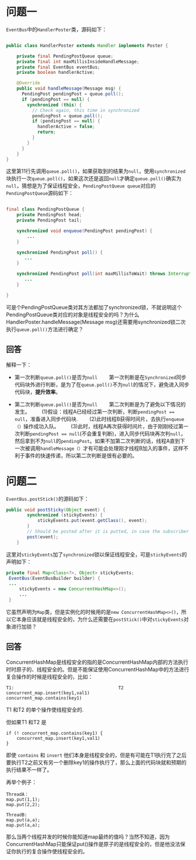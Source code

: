 # 问题一

`EventBus`中的`HandlerPoster`类，源码如下：

```java

public class HandlerPoster extends Handler implements Poster {

    private final PendingPostQueue queue;
    private final int maxMillisInsideHandleMessage;
    private final EventBus eventBus;
    private boolean handlerActive;

    @Override
    public void handleMessage(Message msg) {
      PendingPost pendingPost = queue.poll();
      if (pendingPost == null) {
        synchronized (this) {
          // Check again, this time in synchronized
          pendingPost = queue.poll();
          if (pendingPost == null) {
            handlerActive = false;
            return;
          }
        }
      }          
    }
}
```

这里第11行先调用`queue.poll()`，如果获取到的结果为`null`，使用`synchronized`块执行一次`queue.poll()`，如果这次还是返回`null`才确定`queue.poll()`确实为`null`，猜想是为了保证线程安全，`PendingPostQueue queue`对应的`PendingPostQueue`源码如下：

```java

final class PendingPostQueue {
    private PendingPost head;
    private PendingPost tail;

    synchronized void enqueue(PendingPost pendingPost) {
        ...
    }

    synchronized PendingPost poll() {
       ...
    }

    synchronized PendingPost poll(int maxMillisToWait) throws InterruptedException {
       ...
    }

}
```

可是个PendingPostQueue类对其方法都加了synchronized锁，不就说明这个PendingPostQueue类对应的对象是线程安全的吗？为什么HandlerPoster.handleMessage(Message msg)还需要用synchronized锁二次执行`queue.poll()`方法进行确定？

## 回答

解释一下：

- 第一次判断`queue.poll()`是否为`null`
    第一次判断是在`Synchronized`同步代码块外进行判断，是为了在`queue.poll()`不为`null`的情况下，避免进入同步代码块，**提升效率**。

- 第二次判断`queue.poll()`是否为`null`
    第二次判断是为了避免以下情况的发生。 
    (1)假设：线程A已经经过第一次判断，判断`pendingPost == null`，准备进入同步代码块. 
    (2)此时线程B获得时间片，去执行`enqueue（）`操作成功入队。
    (3)此时，线程A再次获得时间片，由于刚刚经过第一次判断`pendingPost == null`(不会重复判断)，进入同步代码块再次判`null`，然后拿到不为`null`的`pendingPost`。如果不加第二次判断的话，线程A直到下一次被调用`handleMessage（）`才有可能会处理刚才线程B加入的事件，这样不利于事件的快速传递，所以第二次判断是很有必要的。

# 问题二

`EventBus.postStick()`的源码如下：

```java
public void postSticky(Object event) {
        synchronized (stickyEvents) {
            stickyEvents.put(event.getClass(), event);
        }
        // Should be posted after it is putted, in case the subscriber wants to remove immediately
        post(event);
    }
```

这里对`stickyEvents`加了`synchronized`锁以保证线程安全，可是`stickyEvents`的声明如下：

```java
private final Map<Class<?>, Object> stickyEvents;
 EventBus(EventBusBuilder builder) {
 ...
	 stickyEvents = new ConcurrentHashMap<>();
	 ...
 }
```

它虽然声明为`Map`类，但是实例化的时候用的是`new ConcurrentHashMap<>()`，所以它本身应该就是线程安全的，为什么还需要在`postStick()`中对`stickyEvents`对象进行加锁？

## 回答

ConcurrentHashMap是线程安全的指的是ConcurrentHashMap内部的方法执行时时原子的、线程安全的。但是不能保证使用ConcurrentHashMap中的方法进行复合操作的时候是线程安全的，比如：

```
T1:                                        T2
concurrent_map.insert(key1,val1)           concurrent_map.contains(key1)
```

T1 和T2 的单个操作使线程安全的.

但如果T1 和T2 是

```text
if (! concurrent_map.contains(key1) {
    concurrent_map.insert(key1,val1)
}
```

即使 `contains` 和 `insert` 他们本身是线程安全的，但是有可能在T1执行完了之后要执行T2之前又有另一个删除key1的操作执行了，那么上面的代码块就和预期的执行结果不一样了。

再举个例子：

```
ThreadA：						
map.put(1,1);
map.put(2,2);
```



```
ThreadB:
map.put(a,a);
map.put(a,a);
```

那么当两个线程并发的时候你能知道map最终的值吗？当然不知道，因为ConcurrentHashMap只能保证put()操作是原子的是线程安全的，但是他没法保证你执行的复合操作使线程安全的。